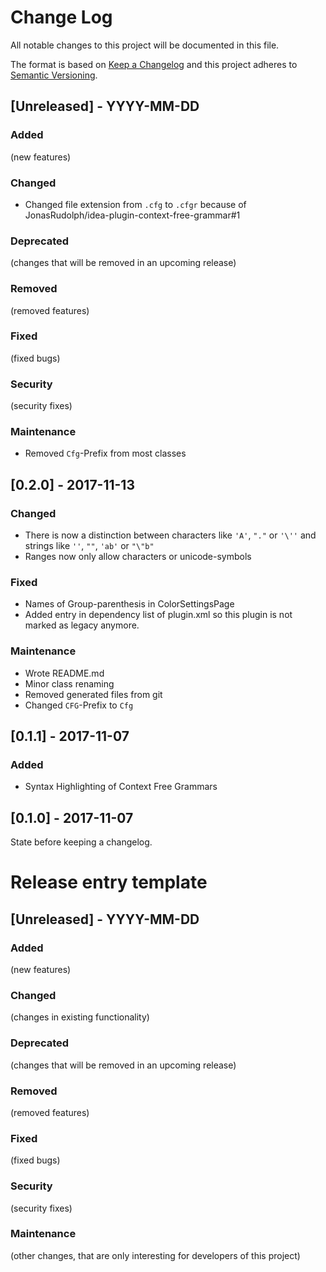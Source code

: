 # Change Log
All notable changes to this project will be documented in this file.

The format is based on [Keep a Changelog](http://keepachangelog.com/)
and this project adheres to [Semantic Versioning](http://semver.org/).

## [Unreleased] - YYYY-MM-DD
### Added
(new features)

### Changed
* Changed file extension from `.cfg` to `.cfgr` because of JonasRudolph/idea-plugin-context-free-grammar#1

### Deprecated
(changes that will be removed in an upcoming release)

### Removed
(removed features)

### Fixed
(fixed bugs)

### Security
(security fixes)

### Maintenance
* Removed `Cfg`-Prefix from most classes



## [0.2.0] - 2017-11-13
### Changed
* There is now a distinction between characters like `'A'`, `"."` or `'\''` and strings like `''`, `""`, `'ab'` or `"\"b"`
* Ranges now only allow characters or unicode-symbols

### Fixed
* Names of Group-parenthesis in ColorSettingsPage
* Added entry in dependency list of plugin.xml so this plugin is not marked as legacy anymore.

### Maintenance
* Wrote README.md
* Minor class renaming
* Removed generated files from git
* Changed `CFG`-Prefix to `Cfg`



## [0.1.1] - 2017-11-07
### Added
* Syntax Highlighting of Context Free Grammars



## [0.1.0] - 2017-11-07
State before keeping a changelog.



# Release entry template
## [Unreleased] - YYYY-MM-DD
### Added
(new features)

### Changed
(changes in existing functionality)

### Deprecated
(changes that will be removed in an upcoming release)

### Removed
(removed features)

### Fixed
(fixed bugs)

### Security
(security fixes)

### Maintenance
(other changes, that are only interesting for developers of this project)